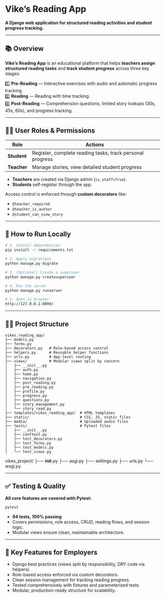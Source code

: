 # Vike’s Reading App
**A Django web application for structured reading activities and student progress tracking.**

---

## 📚 Overview
**Vike’s Reading App** is an educational platform that helps **teachers assign structured reading tasks** and **track student progress** across three key stages:

1️⃣ **Pre-Reading** — Interactive exercises with audio and automatic progress tracking.  
2️⃣ **Reading** — Reading with time tracking.  
3️⃣ **Post-Reading** — Comprehension questions, limited story lookups (30s, 45s, 60s), and progress tracking.

---

## 👨‍🏫 User Roles & Permissions
| Role      | Actions                               |
|-----------|---------------------------------------|
| **Student** | Register, complete reading tasks, track personal progress |
| **Teacher** | Manage stories, view detailed student progress |

- **Teachers** are created via Django admin (`is_staff=True`).  
- **Students** self-register through the app.

Access control is enforced through **custom decorators** like:
- `@teacher_required`
- `@teacher_is_author`
- `@student_can_view_story`

---

## 🔧 How to Run Locally
```bash
# 1. Install dependencies
pip install -r requirements.txt

# 2. Apply migrations
python manage.py migrate

# 3. (Optional) Create a superuser
python manage.py createsuperuser

# 4. Run the server
python manage.py runserver

# 5. Open in browser
http://127.0.0.1:8000/
```

---

## 🧑‍💻 Project Structure
```
vikes_reading_app/
├── models.py
├── forms.py
├── decorators.py   # Role-based access control
├── helpers.py      # Reusable helper functions
├── urls.py         # App-level routing
├── views/          # Modular views split by concern
│   ├── __init__.py
│   ├── auth.py
│   ├── home.py
│   ├── navigation.py
│   ├── post_reading.py
│   ├── pre_reading.py
│   ├── profile.py
│   ├── progress.py
│   ├── questions.py
│   ├── story_management.py
│   └── story_read.py
├── templates/vikes_reading_app/  # HTML templates
├── static/                       # CSS, JS, static files
├── media/                        # Uploaded audio files
├── tests/                        # Pytest files
│   ├── __init__.py
│   ├── conftest.py
│   ├── test_decorators.py
│   ├── test_forms.py
│   ├── test_models.py
│   └── test_views.py
```

vikes_project/
├── __init__.py
├── asgi.py
├── settings.py
├── urls.py
└── wsgi.py

---

## ✅ Testing & Quality
**All core features are covered with Pytest:**
```bash
pytest
```
- **94 tests, 100% passing**
- Covers permissions, role access, CRUD, reading flows, and session logic.
- Modular views ensure clean, maintainable architecture.

---

## 🚀 Key Features for Employers
- Django best practices (views split by responsibility, DRY code via helpers).
- Role-based access enforced via custom decorators.
- Clean session management for tracking reading progress.
- Tested comprehensively with fixtures and parameterized tests.
- Modular, production-ready structure for scalability.
